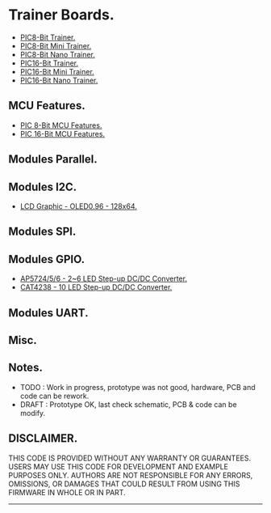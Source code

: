 # Trainer Boards.

- [PIC8-Bit Trainer.](./boards/pic8bit-trainer/)
- [PIC8-Bit Mini Trainer.](./boards/pic8bit-mini/)
- [PIC8-Bit Nano Trainer.](./boards/pic8bit-nano/)
- [PIC16-Bit Trainer.](./boards/pic16bit-trainer/)
- [PIC16-Bit Mini Trainer.](./boards/pic16bit-mini/)
- [PIC16-Bit Nano Trainer.](./boards/pic16bit-nano/)

## MCU Features.

- [PIC 8-Bit MCU Features.](./features/8bit/)
- [PIC 16-Bit MCU Features.](./features/16bit/)

## Modules Parallel.

## Modules I2C.

- [LCD Graphic - OLED0.96 - 128x64.](./modules/oled096/)

## Modules SPI.

## Modules GPIO.

- [AP5724/5/6 - 2~6 LED Step-up DC/DC Converter.](./modules/ap572x/)
- [CAT4238 - 10 LED Step-up DC/DC Converter.](./modules/cat4238/)

## Modules UART.

## Misc.

## Notes.

- TODO : Work in progress, prototype was not good, hardware, PCB and code can be rework.
- DRAFT : Prototype OK, last check schematic, PCB & code can be modify.

## DISCLAIMER.

THIS CODE IS PROVIDED WITHOUT ANY WARRANTY OR GUARANTEES.
USERS MAY USE THIS CODE FOR DEVELOPMENT AND EXAMPLE PURPOSES ONLY.
AUTHORS ARE NOT RESPONSIBLE FOR ANY ERRORS, OMISSIONS, OR DAMAGES THAT COULD
RESULT FROM USING THIS FIRMWARE IN WHOLE OR IN PART.

---